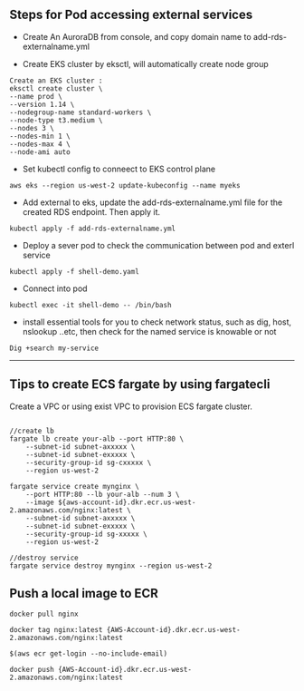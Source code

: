 ## Steps for Pod accessing external services

* Create An AuroraDB from console, and copy domain name to add-rds-externalname.yml

* Create EKS cluster by eksctl, will automatically create node group

```
Create an EKS cluster : 
eksctl create cluster \
--name prod \
--version 1.14 \
--nodegroup-name standard-workers \
--node-type t3.medium \
--nodes 3 \
--nodes-min 1 \
--nodes-max 4 \
--node-ami auto

```

* Set kubectl config to conneect to EKS control plane

```
aws eks --region us-west-2 update-kubeconfig --name myeks
```


* Add external to eks, update the add-rds-externalname.yml file for the created RDS endpoint. Then apply it.

```
kubectl apply -f add-rds-externalname.yml
```

* Deploy a sever pod to check the communication between pod and exterl service

```
kubectl apply -f shell-demo.yaml
```


* Connect into pod

```
kubectl exec -it shell-demo -- /bin/bash
```

* install essential tools for you to check network status, such as dig, host, nslookup ..etc, then check for the named service is knowable or not

```
Dig +search my-service
```
-----
## Tips to create ECS fargate by using fargatecli

Create a VPC or using exist VPC to provision ECS fargate cluster.

```

//create lb
fargate lb create your-alb --port HTTP:80 \
    --subnet-id subnet-axxxxx \
    --subnet-id subnet-exxxxx \
    --security-group-id sg-cxxxxx \
    --region us-west-2

fargate service create mynginx \
    --port HTTP:80 --lb your-alb --num 3 \
    --image ${aws-account-id}.dkr.ecr.us-west-2.amazonaws.com/nginx:latest \
    --subnet-id subnet-axxxxx \
    --subnet-id subnet-exxxxx \
    --security-group-id sg-xxxxx \
    --region us-west-2
    
//destroy service
fargate service destroy mynginx --region us-west-2
```

## Push a local image to ECR

```
docker pull nginx

docker tag nginx:latest {AWS-Account-id}.dkr.ecr.us-west-2.amazonaws.com/nginx:latest

$(aws ecr get-login --no-include-email)

docker push {AWS-Account-id}.dkr.ecr.us-west-2.amazonaws.com/nginx:latest

```

